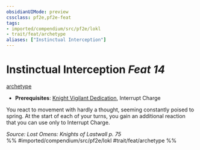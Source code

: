 ```yaml
---
obsidianUIMode: preview
cssclass: pf2e,pf2e-feat
tags:
- imported/compendium/src/pf2e/lokl
- trait/feat/archetype
aliases: ["Instinctual Interception"]
---
```

# Instinctual Interception  *Feat 14*  
[archetype](archetype.md)  

- **Prerequisites**: [Knight Vigilant Dedication](knight-vigilant-dedication-locg.md), Interrupt Charge

You react to movement with hardly a thought, seeming constantly poised to spring. At the start of each of your turns, you gain an additional reaction that you can use only to Interrupt Charge.

*Source: Lost Omens: Knights of Lastwall p. 75*  
%% #imported/compendium/src/pf2e/lokl #trait/feat/archetype %%
